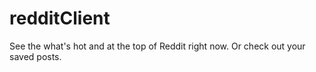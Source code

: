 # redditClient
See the what's hot and at the top of Reddit right now. Or check out your saved posts.
